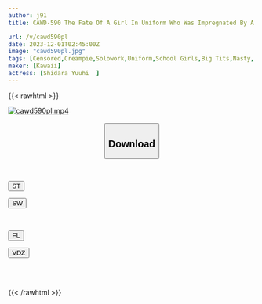 ```yaml
---
author: j91
title: CAWD-590 The Fate Of A Girl In Uniform Who Was Impregnated By A Strange-smelling Middle-aged Man In Her Neighbor's Garbage Room After 51 Continuous Vaginal Cum Shots Without Pulling Out... Yuhi Shitara

url: /v/cawd590pl
date: 2023-12-01T02:45:00Z
image: "cawd590pl.jpg"
tags: [Censored,Creampie,Solowork,Uniform,School Girls,Big Tits,Nasty, Hardcore	 ]
maker: [Kawaii]
actress: [Shidara Yuuhi  ]
---
```



{{< rawhtml >}}

<div class="video" data-videoid="qM6r1XKgGwCzBAv">
    <a href="javascript:;">
        <img src="/v/cawd590pl/cawd590pl.jpg" width="WIDTH" height="HEIGHT" alt="cawd590pl.mp4" loading="lazy">
    </a>
</div>

<script type="text/javascript" src="https://j91.asia/asset/on-demand-st.js"></script>

<br>
  <link rel="stylesheet" href="https://j91.asia/asset/bs5.css">
  
  <center>
  <button class="btn btn-primary" type="button" data-bs-toggle="collapse" data-bs-target=".multi-collapse" aria-expanded="false" aria-controls="multiCollapseExample1 multiCollapseExample2"><h2>Download</h2></button></center>
</p>
<div class="row">
  <div class="col">
    <div class="collapse multi-collapse" id="multiCollapseExample1">
      <div class="card card-body">
	      	      <br>
<div class="buttons">  
<p><a href="https://streamtape.to/v/qM6r1XKgGwCzBAv" target="_blank"><button class="btn-hover color-3"><i class="fa fa-download"></i> ST</button></a></p>
<p><a href="https://flaswish.com/tbk1vn4pmyzl" target="_blank"><button class="btn-hover color-2"><i class="fa fa-download"></i> SW</button></a></p></div>
    </div>
  </div>
</div>
  <div class="col">
    <div class="collapse multi-collapse" id="multiCollapseExample2">
      <div class="card card-body">
	      <br>
<div class="buttons">
<p><a href="https://filelions.site/f/oab8hwpg8ugi" target="_blank"><button class="btn-hover color-9"><i class="fa fa-download"></i> FL</button></a></p>
<p><a href="https://vidoza.net/jhtx32b5nmec.html" target="_blank"><button class="btn-hover color-8"><i class="fa fa-download"></i> VDZ</button></a></p></div>
<br><br>
      </div>
    </div>
  </div>
</div>

{{< /rawhtml >}}